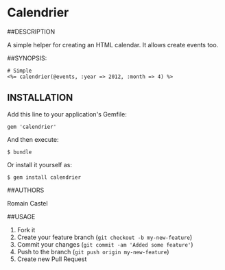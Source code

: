 # Calendrier

##DESCRIPTION

A simple helper for creating an HTML calendar. 
It allows create events too.

##SYNOPSIS:


    # Simple
    <%= calendrier(@events, :year => 2012, :month => 4) %>  


## INSTALLATION

Add this line to your application's Gemfile:

    gem 'calendrier'

And then execute:

    $ bundle

Or install it yourself as:

    $ gem install calendrier


##AUTHORS

Romain Castel

##USAGE

1. Fork it
2. Create your feature branch (`git checkout -b my-new-feature`)
3. Commit your changes (`git commit -am 'Added some feature'`)
4. Push to the branch (`git push origin my-new-feature`)
5. Create new Pull Request
